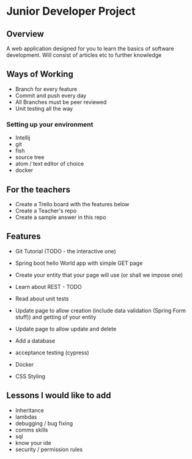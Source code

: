 # Junior Developer Project

## Overview

A web application designed for you to learn the basics of software development.
Will consist of articles etc to further knowledge

## Ways of Working

- Branch for every feature
- Commit and push every day
- All Branches must be peer reviewed
- Unit testing all the way

### Setting up your environment

- Intellij
- git
- fish
- source tree
- atom / text editor of choice
- docker

## For the teachers

- Create a Trello board with the features below
- Create a Teacher's repo
- Create a sample answer in this repo


## Features

- Git Tutorial (TODO - the interactive one)
- Spring boot hello World app with simple GET page 
- Create your entity that your page will use (or shall we impose one)
- Learn about REST - TODO
- Read about unit tests


- Update page to allow creation (include data validation (Spring Form stuff)) and getting of your entity
- Update page to allow update and delete
- Add a database

- acceptance testing (cypress)


- Docker 

- CSS Styling

## Lessons I would like to add

- Inheritance 
- lambdas
- debugging  / bug fixing
- comms skills
- sql
- know your ide
- security / permission rules